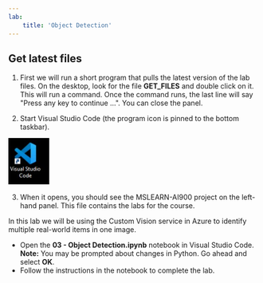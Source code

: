 ```yaml
---
lab:
    title: 'Object Detection'
---
```


## Get latest files 

1. First we will run a short program that pulls the latest version of the lab files. On the desktop, look for the file **GET_FILES** and double click on it. This will run a command. Once the command runs, the last line will say "Press any key to continue ...". You can close the panel.

2.  Start Visual Studio Code (the program icon is pinned to the bottom taskbar). 

![Visual Studio Code Icon](./images/vscode.jpg)

3. When it opens, you should see the MSLEARN-AI900 project on the left-hand panel. This file contains the labs for the course. 

In this lab we will be using the Custom Vision service in Azure to identify multiple real-world items in one image.

-  Open the **03 - Object Detection.ipynb** notebook in Visual Studio Code.
    **Note:** You may be prompted about changes in Python. Go ahead and select **OK**. 
-  Follow the instructions in the notebook to complete the lab.
